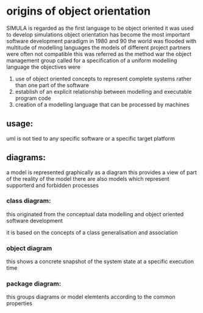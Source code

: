 # origins of object orientation
 SIMULA is regarded as the first language to be object oriented 
 it was used to develop simulations 
 object orientation has become the most important software development paradigm 
 in 1980 and 90 the world was flooded with multitude of modelling languages
 the models of different project partners were often not compatible 
 this was referred as the method war 
 the object management group called for a specification of a uniform modelling language
 the objectives were 
 1. use of object oriented concepts to represent complete systems rather than one part of the software
 2. establish of an explicit relationship between modelling and executable program code
 3. creation of a modelling language that can be processed by machines 

## usage:
uml is not tied to any specific software or a specific target platform 


## diagrams:
a model is represented graphically as a diagram 
this provides a view of part of the reality of the model 
there are also models which represent supporterd and forbidden processes 


### class diagram:
this originated from the conceptual data modelling and object oriented software development 

it is based on the concepts of a class generalisation and association 

### object diagram 
this shows a concrete snapshot of the system state at a specific execution time 
### package diagram:
this groups diagrams or model elemtents according to the common properties 
	